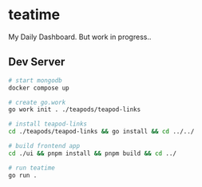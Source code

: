 # teatime
My Daily Dashboard. But work in progress..

## Dev Server
```bash
# start mongodb
docker compose up

# create go.work
go work init . ./teapods/teapod-links

# install teapod-links
cd ./teapods/teapod-links && go install && cd ../../

# build frontend app
cd ./ui && pnpm install && pnpm build && cd ../

# run teatime
go run .
```
